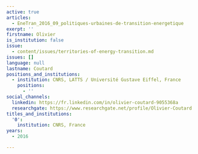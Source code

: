```yaml
---
active: true
articles:
  - EneTran_2016_09_politiques-urbaines-de-transition-energetique
exerpt: ''
firstname: Olivier
is_institution: false
issue:
  - content/issues/territories-of-energy-transition.md
issues: []
language: null
lastname: Coutard
positions_and_institutions:
  - institution: CNRS, LATTS / Université Gustave Eiffel, France
    positions:
      - ''
social_channels:
  linkedin: https://fr.linkedin.com/in/olivier-coutard-9055368a
  researchgate: https://www.researchgate.net/profile/Olivier-Coutard
titles_and_institutions:
  '0':
    institution: CNRS, France
years:
  - 2016

---
```

